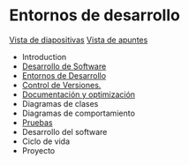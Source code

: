 # Entornos de desarrollo


[Vista de diapositivas](https://rafacabeza.github.io/entornos/)
[Vista de apuntes](https://rafacabeza1.gitbooks.io/entornos/content/)



* Introduction
* [Desarrollo de Software](https://github.com/rafacabeza/entornos/blob/master/md/desarrollo-de-software.md)
* [Entornos de Desarrollo](https://github.com/rafacabeza/entornos/blob/master/md/herramientas-case.md)
* [Control de Versiones.](https://github.com/rafacabeza/entornos/blob/master/md/scv.md)
* [Documentación y optimización](https://github.com/rafacabeza/entornos/blob/master/md/documentacion.md)
* Diagramas de clases
* Diagramas de comportamiento
* [Pruebas](https://github.com/rafacabeza/entornos/blob/master/md/pruebas.md)
* Desarrollo del software
* Ciclo de vida
* Proyecto

